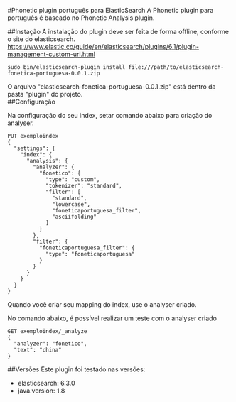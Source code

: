 #Phonetic plugin português para ElasticSearch
A Phonetic plugin para português é baseado no Phonetic Analysis plugin.

##Instação
A instalação do plugin deve ser feita de forma offline, conforme o site do elasticsearch.
https://www.elastic.co/guide/en/elasticsearch/plugins/6.1/plugin-management-custom-url.html 
    
    sudo bin/elasticsearch-plugin install file:///path/to/elasticsearch-fonetica-portuguesa-0.0.1.zip
    
O arquivo "elasticsearch-fonetica-portuguesa-0.0.1.zip" está dentro da pasta "plugin" do projeto.     
##Configuração

Na configuração do seu index, setar comando abaixo para criação do analyser. 
```
PUT exemploindex
{
  "settings": {
    "index": {
      "analysis": {
        "analyzer": {
          "fonetico": {
            "type": "custom",
            "tokenizer": "standard",
            "filter": [
              "standard",
              "lowercase",
              "foneticaportuguesa_filter",
              "asciifolding"
            ]
          }
        },
        "filter": {
          "foneticaportuguesa_filter": {
            "type": "foneticaportuguesa"
          }
        }
      }
    }
  }
}
```
Quando você criar seu mapping do index, use o analyser criado.

No comando abaixo, é possível realizar um teste com o analyser criado
```
GET exemploindex/_analyze
{
  "analyzer": "fonetico",
  "text": "china" 
}
```

##Versões
Este plugin foi testado nas versões: 
 * elasticsearch: 6.3.0
 * java.version: 1.8

